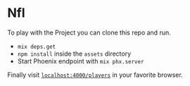 # Nfl

To play with the Project you can clone this repo and run.

  * `mix deps.get`
  * `npm install` inside the `assets` directory  
  * Start Phoenix endpoint with `mix phx.server`

Finally visit [`localhost:4000/players`](http://localhost:4000/players) in your favorite browser.

